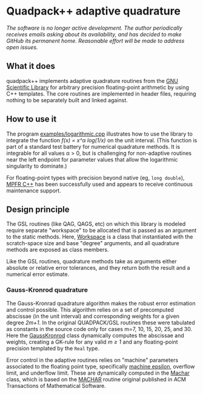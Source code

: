 # Quadpack++ adaptive quadrature

_The software is no longer active development. The author periodically
receives emails asking about its availability, and has decided to make GitHub
its permanent home. Reasonable effort will be made to address open issues._

## What it does

quadpack++ implements adaptive quadrature routines from the
[GNU Scientific Library](http://www.gnu.org/software/gsl/)
for arbitrary precision floating-point arithmetic by using C++ templates.
The core routines are implemented in header files, requiring nothing to be
separately built and linked against.

## How to use it

The program [examples/logarithmic.cpp](examples/logarithmic.cpp) illustrates
how to use the library to integrate the function _f(x) = x^α log(1/x)_ on the
unit interval. (This function is part of a standard test battery for numerical
quadrature methods. It is integrable for all values α > 0, but is challenging
for non-adaptive routines near the left endpoint for parameter values that
allow the logarithmic singularity to dominate.)

For floating-point types with precision beyond native (eg, `long double`),
[MPFR C++](http://www.holoborodko.com/pavel/mpfr/) has been successfully used
and appears to receive continuous maintenance support.

## Design principle

The GSL routines (like QAG, QAGS, etc) on which this library is modeled
require separate "workspace" to be allocated that is passed as an argument
to the static methods. Here, [Workspace](include/workspace.hpp) is a class
that instantiated with the scratch-space size and base "degree" arguments,
and all quadrature methods are exposed as class members.

Like the GSL routines, quadrature methods take as arguments either absolute
or relative error tolerances, and they return both the result and a numerical
error estimate.

### Gauss-Kronrod quadrature

The Gauss-Kronrad quadrature algorithm makes the robust error estimation
and control possible. This algorithm relies on a set of precomputed abscissae
(in the unit interval) and corresponding weights for a given degree _2m+1_.
In the original QUADPACK/GSL routines these were tabulated as constants in
the source code only for cases m=7, 10, 15, 20, 25, and 30. Here the
[GaussKronrod](include/gauss-kronrod.hpp) class dynamically computes the
abscissae and weights, creating a GK-rule for any valid _m ≥ 1_ and any
floating-point precision templated by the `Real` type.

Error control in the adaptive routines relies on "machine" parameters
associated to the floating point type, specifically
[machine epsilon](https://en.wikipedia.org/wiki/Machine_epsilon),
overflow limit, and underflow limit. These are dynamically computed in
the [Machar](include/machar.hpp) class, which is based on the
[MACHAR](https://people.sc.fsu.edu/~jburkardt/f77_src/machar/machar.f)
routine original published in ACM Transactions of Mathematical Software.
